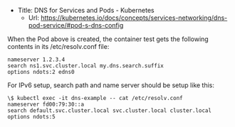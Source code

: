 - Title: DNS for Services and Pods - Kubernetes
  - Url: https://kubernetes.io/docs/concepts/services-networking/dns-pod-service/#pod-s-dns-config

When the Pod above is created, the container test gets the following contents in its /etc/resolv.conf file:

```
nameserver 1.2.3.4
search ns1.svc.cluster.local my.dns.search.suffix
options ndots:2 edns0
```

For IPv6 setup, search path and name server should be setup like this:

```
\$ kubectl exec -it dns-example -- cat /etc/resolv.conf
nameserver fd00:79:30::a
search default.svc.cluster.local svc.cluster.local cluster.local
options ndots:5
```
